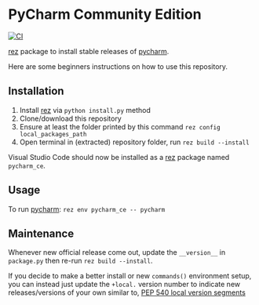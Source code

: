 # PyCharm Community Edition

[![CI](../..//workflows/CI/badge.svg?branch=master)](../../actions?query=workflow%3ACI+branch%3Amaster)

[rez] package to install stable releases of [pycharm].

Here are some beginners instructions on how to use this repository.

## Installation

1. Install [rez] via `python install.py` method
1. Clone/download this repository
1. Ensure at least the folder printed by
   this command `rez config local_packages_path`
1. Open terminal in (extracted) repository folder,
   run `rez build --install`

Visual Studio Code should now be installed as a [rez]
package named `pycharm_ce`.

## Usage

To run [pycharm]: `rez env pycharm_ce -- pycharm`

## Maintenance

Whenever new official release come out, update the `__version__`
in `package.py` then re-run `rez build --install`.

If you decide to make a better install or new `commands()` environment
setup, you can instead just update the `+local.` version number to indicate
new releases/versions of your own similar to, 
[PEP 540 local version segments]

[rez]: https://github.com/nerdvegas/rez
[pycharm]: https://blog.jetbrains.com/pycharm/category/announcement/
[PEP 540 local version segments]: https://www.python.org/dev/peps/pep-0440/#local-version-segments
